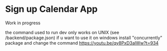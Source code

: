 # Sign up Calendar App

Work in progress

the command used to run dev only works on UNIX (see /backend/package.json)
if u want to use it on windows install "concurrently" package and change the command https://youtu.be/qy8PxD3alWw?t=934
